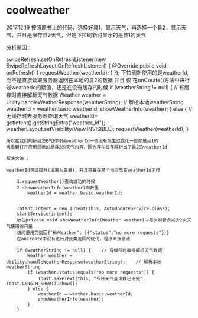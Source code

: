 # coolweather
  2017.12.19 按照原书上的代码，选择好县1，显示天气，再选择一个县2，显示天气，并且是保存县2天气，但是下拉刷新时显示的是县1的天气
  
  分析原因 :
  
  swipeRefresh.setOnRefreshListener(new SwipeRefreshLayout.OnRefreshListener() {
            @Override
            public void onRefresh() {
                requestWeather(weatherId);
            }
        });
	下拉刷新使用的是weatherId,而不是直接读取服务器返回在本地的县2的数据
	并且 仅 在onCreate()方法中进行过weatherId的赋值，还是在没有缓存的时候
	if (weatherString != null) {    // 有缓存时直接解析天气数据
        Weather weather = Utility.handleWeatherResponse(weatherString);    // 解析本地weatherString
        weatherId = weather.basic.weatherId;
        showWeatherInfo(weather);
    } else {    // 无缓存时去服务器查询天气
        weatherId= getIntent().getStringExtra("weather_id");
        weatherLayout.setVisibility(View.INVISIBLE);
        requestWeather(weatherId);
    }
	
	所以在我们刷新县2天气的时候weatherId一直没有发生过变化一直都是县1的
	当重新打开应用显示的是县2的天气内容，因为存在缓存解析出了县2的weatherId
	
	解决方法 :
	
	weatherId等级提升(设置为变量)，并且需要在某个地方改变weatherId才行
	
	    1.requestWeather()查询成功的时候
		2.showWeatherInfo(weather)函数里
		    weatherId = weather.basic.weatherId;
			
			
	    Intent intent = new Intent(this, AutoUpdateService.class);
        startService(intent);
		放在private void showWeatherInfo(Weather weather)中每次刷新会减少2次天气使用访问量
		访问量用完返回{"HeWeather": [{"status":"no more requests"}]}
		在onCreate中没有进行对此类返回的优化，程序直接崩溃
		
		if (weatherString != null) {    // 有缓存时直接解析天气数据
            Weather weather = Utility.handleWeatherResponse(weatherString);    // 解析本地weatherString
            if (weather.status.equals("no more requests")) {
                Toast.makeText(this, "今日天气查询数已用完", Toast.LENGTH_SHORT).show();
            } else {
                weatherId = weather.basic.weatherId;
                showWeatherInfo(weather);
            }
        }